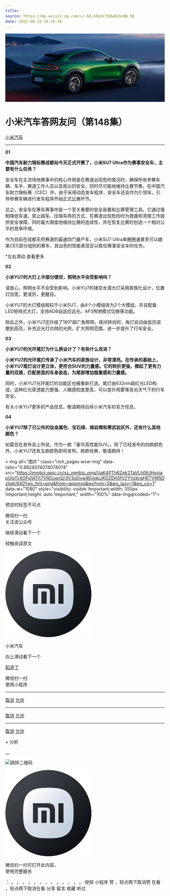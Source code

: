 ```yaml
---
title: 
source: https://mp.weixin.qq.com/s/-KA_k0ynCtE0w8Lho0W_5Q
date: 2025-08-10 16:26:58
---
```


![cover_image](images/img_49b0fe28.jpg)


#  小米汽车答网友问（第148集）


[ 小米汽车 ](<javascript:void\(0\);>)

______

**01**

**中国汽车耐力锦标赛成都站今天正式开赛了，小米****SU7 Ultra****作为赛事安全车，主要有什么任务？**

安全车在主流场地赛事中的核心作用是在赛道出现危险情况时，确保所有参赛车辆、车手、赛道工作人员以及观众的安全，同时尽可能地维持比赛节奏。在中国汽车耐力锦标赛（CEC）中，由于采用动态发车程序，安全车还会作为引领车，引导参赛车辆进行发车程序开始正式比赛环节。

总之，安全车在赛车赛事中是一个至关重要的安全装置和比赛管理工具。它通过强制降低车速、禁止超车、压缩车阵的方式，在赛道出现危险时为救援和清理工作提供安全保障，同时最大限度地维持比赛的连续性，并在恢复比赛时创造一个相对公平的竞争环境。

作为目前在成都天府赛道的最速四门量产车，小米SU7 Ultra单圈圈速甚至可以媲美CEC部分组别的赛车，其出色的性能表现足以胜任赛事安全车的任务。

*左右滑动 查看更多

**02**

**小米YU7的大灯上半部分镂空，照明水平会受影响吗？**

请放心，照明水平不会受到影响。小米YU7的镂空水滴大灯采用家族化设计，位置灯加宽，更凌厉，更醒目。

小米YU7的大灯模组相较于小米SU7，由4个小模组改为2个大模组，并且配备LED矩阵式大灯，支持ADB自适应远光、AFS照明模式切换等功能。

除此之外，小米YU7还升级了180°超广角照明，夜间转向时，角灯自动由低亮调整到高亮，补充近光灯内侧的光照，扩大照明范围，进一步提升了行车安全。

**03**

**小米YU7的光环尾灯为什么换设计了？有些什么改进？**

**小米YU7的光环尾灯传承了小米汽车的家族设计，非常漂亮。在传承的基础上，小米YU7尾灯设计更立体，更符合SUV的力量感。它的转折更强，撑起了更有力量的双肩，匹配更高的车身姿态，为尾部增加稳重感和力量感。**

同时，小米YU7光环尾灯的功能区也被重新打造。尾灯由632nm超红光LED构成，这种红光穿透能力更强、人眼感知度更高，可以提升雨雾等恶劣天气下的行车安全。

有关小米YU7更多的产品信息，敬请期待后续小米汽车的官方信息。

**04**

**小米YU7除了已公布的钛金属色、宝石绿、熔岩橙和寒武岩灰外，还有什么其他颜色？**

如雷总在发布会上所说，作为一款「豪华高性能SUV」，除了已经发布的四款颜色外，小米YU7还有五款颜色即将发布。款款经典，敬请期待！

  

  

< img alt="图片" class="rich_pages wxw-img" data-ratio="0.8824074074074074" src="https://mmbiz.qpic.cn/sz_mmbiz_png/UaK4PTh6Zpk2TaVLh0tUHxviapUIsTcXOFp1ATh7VRDuqnQr3V3oDvw9DodpJKDZDh0fV2YVzbrgHETVM5DzIqA/640?wx_fmt=png&from=appmsg&wxfrom=5&wx_lazy=1&wx_co=1" data-w="1080" style="visibility: visible !important;width: 350px !important;height: auto !important;" width="100%" data-imgqrcoded="1">[](<>)

预览时标签不可点

微信扫一扫  
关注该公众号

继续滑动看下一个

轻触阅读原文

![img_97d833da.jpg](images/img_97d833da.jpg)

小米汽车 

向上滑动看下一个

[知道了](<javascript:;>)

微信扫一扫  
使用小程序

****

[取消](<javascript:void\(0\);>) [允许](<javascript:void\(0\);>)

****

[取消](<javascript:void\(0\);>) [允许](<javascript:void\(0\);>)

****

[取消](<javascript:void\(0\);>) [允许](<javascript:void\(0\);>)

× 分析

__

![跳转二维码]()

![作者头像](images/img_97d833da.jpg)

微信扫一扫可打开此内容，  
使用完整服务

： ， ， ， ， ， ， ， ， ， ， ， ， 。 视频 小程序 赞 ，轻点两下取消赞 在看 ，轻点两下取消在看 分享 留言 收藏 听过
